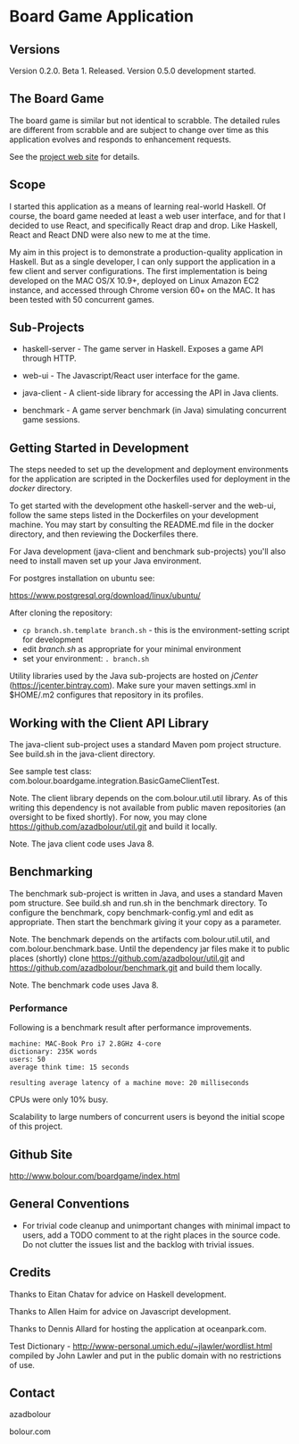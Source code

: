 
# Board Game Application

## Versions

Version 0.2.0. Beta 1. Released.
Version 0.5.0 development started.

## The Board Game

The board game is similar but not identical to scrabble. The detailed rules are
different from scrabble and are subject to change over time as this application
evolves and responds to enhancement requests. 

See the [project web site](http://www.bolour.com/boardgame/index.html) for details.

## Scope

I started this application as a means of learning real-world Haskell.
Of course, the board game needed at least a web user interface, and for 
that I decided to use React, and specifically React drap and drop.
Like Haskell, React and React DND were also new to me at the time.

My aim in this project is to demonstrate a production-quality application in
Haskell. But as a single developer, I can only support the application in a few
client and server configurations. The first implementation is being developed on
the MAC OS/X 10.9+, deployed on Linux Amazon EC2 instance, and accessed
through Chrome version 60+ on the MAC. It has been tested with 50 concurrent
games. 

## Sub-Projects

- haskell-server - The game server in Haskell. Exposes a game API through HTTP.

- web-ui - The Javascript/React user interface for the game.

- java-client - A client-side library for accessing the API in Java clients.

- benchmark - A game server benchmark (in Java) simulating concurrent game sessions.

## Getting Started in Development

The steps needed to set up the development and deployment environments for the 
application are scripted in the Dockerfiles used for deployment in the _docker_
directory. 

To get started with the development othe haskell-server and the web-ui, 
follow the same steps listed in the Dockerfiles on your development machine.
You may start by consulting the README.md file in the docker directory, and then 
reviewing the Dockerfiles there.

For Java development (java-client and benchmark sub-projects) you'll also 
need to install maven set up your Java environment. 

For postgres installation on ubuntu see: 

https://www.postgresql.org/download/linux/ubuntu/

After cloning the repository:

* `cp branch.sh.template branch.sh` - this is the environment-setting script for
  development
* edit _branch.sh_ as appropriate for your minimal environment
* set your environment: `. branch.sh`

Utility libraries used by the Java sub-projects are hosted on _jCenter_ 
(https://jcenter.bintray.com). Make sure your maven settings.xml in $HOME/.m2 
configures that repository in its profiles.

## Working with the Client API Library

The java-client sub-project uses a standard Maven pom project structure. See
build.sh in the java-client directory.

See sample test class: com.bolour.boardgame.integration.BasicGameClientTest.

Note. The client library depends on the com.bolour.util.util library. As of this
writing this dependency is not available from public maven repositories (an
oversight to be fixed shortly). For now, you may clone
https://github.com/azadbolour/util.git and build it locally.

Note. The java client code uses Java 8.

## Benchmarking

The benchmark sub-project is written in Java, and uses a standard Maven pom
structure. See build.sh and run.sh in the benchmark directory. To configure the
benchmark, copy benchmark-config.yml and edit as appropriate. Then start the
benchmark giving it your copy as a parameter.

Note. The benchmark depends on the artifacts com.bolour.util.util, and
com.bolour.benchmark.base. Until the dependency jar files make it to 
public places (shortly) clone https://github.com/azadbolour/util.git
and https://github.com/azadbolour/benchmark.git and build them locally.

Note. The benchmark code uses Java 8.

### Performance

Following is a benchmark result after performance improvements.

```
machine: MAC-Book Pro i7 2.8GHz 4-core
dictionary: 235K words
users: 50
average think time: 15 seconds

resulting average latency of a machine move: 20 milliseconds
```

CPUs were only 10% busy. 

Scalability to large numbers of concurrent users is beyond the initial scope of this 
project. 

## Github Site

http://www.bolour.com/boardgame/index.html

## General Conventions

- For trivial code cleanup and unimportant changes with minimal impact to users,
  add a TODO comment to at the right places in the source code. Do not clutter
  the issues list and the backlog with trivial issues.

## Credits

Thanks to Eitan Chatav for advice on Haskell development.

Thanks to Allen Haim for advice on Javascript development.

Thanks to Dennis Allard for hosting the application at oceanpark.com.

Test Dictionary - http://www-personal.umich.edu/~jlawler/wordlist.html
compiled by John Lawler and put in the public domain with no restrictions
of use.

## Contact

azadbolour

bolour.com

